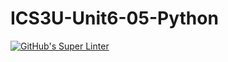 # ICS3U-Unit6-05-Python

[![GitHub's Super Linter](https://github.com/Ethan-Prieur1/ICS3U-Unit6-05-Python/workflows/GitHub's%20Super%20Linter/badge.svg)](https://github.com/Ethan-Prieur1/ICS3U-Unit6-05-Python/actions)
